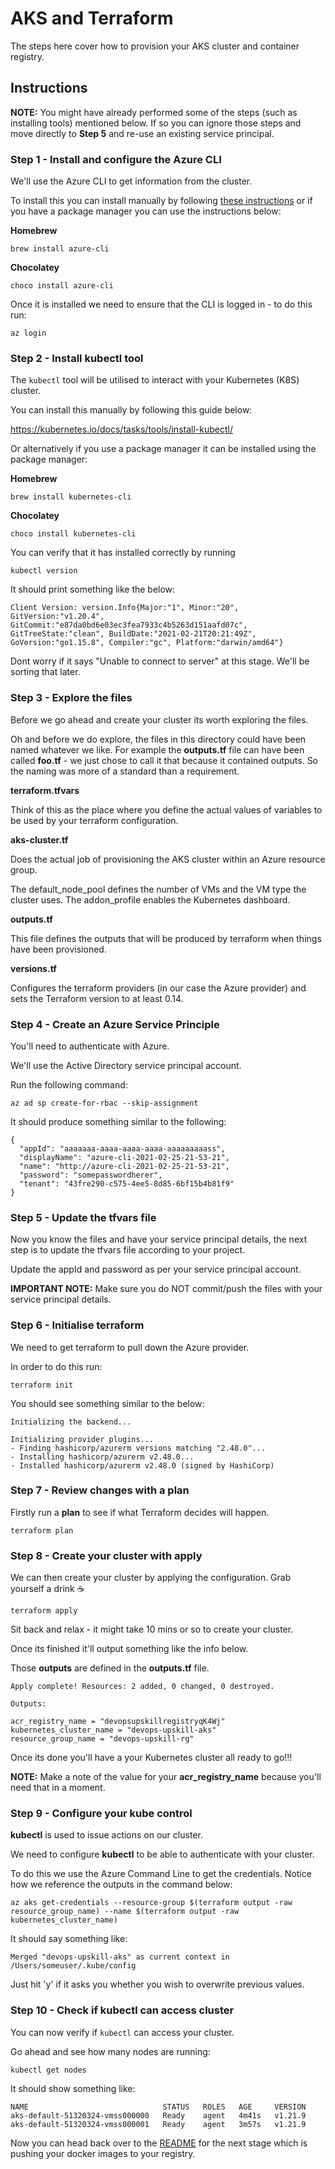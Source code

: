 # AKS and Terraform

The steps here cover how to provision your AKS cluster and container registry.

## Instructions

**NOTE:** You might have already performed some of the steps (such as installing tools) mentioned below. If so you can ignore those steps and move directly to **Step 5** and re-use an existing service principal.

### Step 1 - Install and configure the Azure CLI

We'll use the Azure CLI to get information from the cluster.

To install this you can install manually by following [these instructions](https://docs.microsoft.com/en-us/cli/azure/install-azure-cli?view=azure-cli-latest) or if you have a package manager you can use the instructions below:

**Homebrew**

```
brew install azure-cli
```

**Chocolatey**

```
choco install azure-cli
```

Once it is installed we need to ensure that the CLI is logged in - to do this run:

```
az login
```

### Step 2 - Install kubectl tool

The `kubectl` tool will be utilised to interact with your Kubernetes (K8S) cluster.

You can install this manually by following this guide below:

https://kubernetes.io/docs/tasks/tools/install-kubectl/

Or alternatively if you use a package manager it can be installed using the package manager:

**Homebrew**

```
brew install kubernetes-cli
```

**Chocolatey**

```
choco install kubernetes-cli
```

You can verify that it has installed correctly by running 

```
kubectl version
```

It should print something like the below:

```
Client Version: version.Info{Major:"1", Minor:"20", GitVersion:"v1.20.4", GitCommit:"e87da0bd6e03ec3fea7933c4b5263d151aafd07c", GitTreeState:"clean", BuildDate:"2021-02-21T20:21:49Z", GoVersion:"go1.15.8", Compiler:"gc", Platform:"darwin/amd64"}
```

Dont worry if it says "Unable to connect to server" at this stage. We'll be sorting that later.

### Step 3 - Explore the files

Before we go ahead and create your cluster its worth exploring the files.

Oh and before we do explore, the files in this directory could have been named whatever we like. For example the **outputs.tf** file can have been called **foo.tf** - we just chose to call it that because it contained outputs. So the naming was more of a standard than a requirement.

**terraform.tfvars**

Think of this as the place where you define the actual values of variables to be used by your terraform configuration.

**aks-cluster.tf** 

Does the actual job of provisioning the AKS cluster within an Azure resource group.

The default_node_pool defines the number of VMs and the VM type the cluster uses. The addon_profile enables the Kubernetes dashboard.

**outputs.tf**

This file defines the outputs that will be produced by terraform when things have been provisioned.

**versions.tf** 

Configures the terraform providers (in our case the Azure provider) and sets the Terraform version to at least 0.14.

### Step 4 - Create an Azure Service Principle

You'll need to authenticate with Azure.

We'll use the Active Directory service principal account.

Run the following command:

```
az ad sp create-for-rbac --skip-assignment
```

It should produce something similar to the following:

```
{
  "appId": "aaaaaaa-aaaa-aaaa-aaaa-aaaaaaaaass",
  "displayName": "azure-cli-2021-02-25-21-53-21",
  "name": "http://azure-cli-2021-02-25-21-53-21",
  "password": "somepasswordherer",
  "tenant": "43fre290-c575-4ee5-8d85-6bf15b4b81f9"
}
```

### Step 5 - Update the tfvars file

Now you know the files and have your service principal details, the next step is to update the tfvars file according to your project.

Update the appId and password as per your service principal account.

**IMPORTANT NOTE:** Make sure you do NOT commit/push the files with your service principal details.

### Step 6 - Initialise terraform

We need to get terraform to pull down the Azure provider.

In order to do this run:

```
terraform init
```

You should see something similar to the below:

```
Initializing the backend...

Initializing provider plugins...
- Finding hashicorp/azurerm versions matching "2.48.0"...
- Installing hashicorp/azurerm v2.48.0...
- Installed hashicorp/azurerm v2.48.0 (signed by HashiCorp)
```

### Step 7 - Review changes with a plan

Firstly run a **plan** to see if what Terraform decides will happen.

```
terraform plan
```

### Step 8 - Create your cluster with apply

We can then create your cluster by applying the configuration. Grab yourself a drink ☕️

```
terraform apply
```

Sit back and relax - it might take 10 mins or so to create your cluster.

Once its finished it'll output something like the info below. 

Those **outputs** are defined in the **outputs.tf** file.

```
Apply complete! Resources: 2 added, 0 changed, 0 destroyed.

Outputs:

acr_registry_name = "devopsupskillregistryqK4Wj"
kubernetes_cluster_name = "devops-upskill-aks"
resource_group_name = "devops-upskill-rg"
```

Once its done you'll have a your Kubernetes cluster all ready to go!!!

**NOTE:** Make a note of the value for your **acr_registry_name** because you'll need that in a moment.

<!-- devopsupskillregistrynhqqp -->

### Step 9 - Configure your **kube control** 

**kubectl** is used to issue actions on our cluster.

We need to configure **kubectl** to be able to authenticate with your cluster.

To do this we use the Azure Command Line to get the credentials. Notice how we reference the outputs in the command below:


```
az aks get-credentials --resource-group $(terraform output -raw resource_group_name) --name $(terraform output -raw kubernetes_cluster_name)
```

It should say something like:

```
Merged "devops-upskill-aks" as current context in /Users/someuser/.kube/config
```

Just hit 'y' if it asks you whether you wish to overwrite previous values.

### Step 10 - Check if kubectl can access cluster

You can now verify if `kubectl` can access your cluster.

Go ahead and see how many nodes are running:

```
kubectl get nodes
```

It should show something like:

```
NAME                              STATUS   ROLES   AGE     VERSION
aks-default-51320324-vmss000000   Ready    agent   4m41s   v1.21.9
aks-default-51320324-vmss000001   Ready    agent   3m57s   v1.21.9
```

Now you can head back over to the [README](../README.md) for the next stage which is pushing your docker images to your registry.
